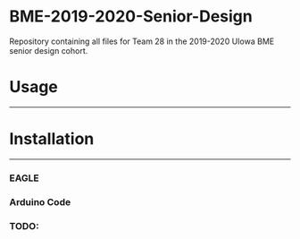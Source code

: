 BME-2019-2020-Senior-Design
=============================
Repository containing all files for Team 28 in the 2019-2020 UIowa BME senior design cohort.

# Usage
-------


# Installation
--------------

### EAGLE

### Arduino Code

### TODO:
